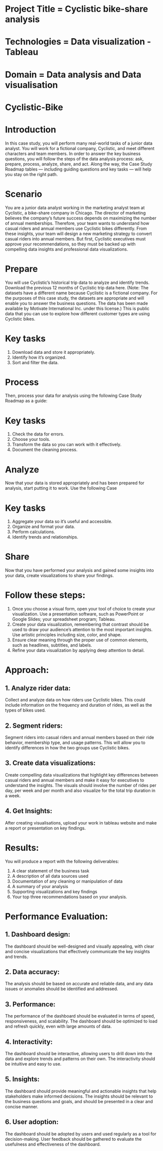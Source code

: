 # Project Title = Cyclistic bike-share analysis
# Technologies = Data visualization -Tableau
# Domain = Data analysis and Data visualisation


# Cyclistic-Bike


# Introduction
In this case study, you will perform many real-world tasks of a junior data analyst. You will work for a fictional company, Cyclistic, and meet different characters and team members. In order to answer the key business questions, you will follow the steps of the data analysis process: ask, prepare, process, analyze, share, and act. Along the way, the Case Study Roadmap tables — including guiding questions and key tasks — will help you stay on the right path.

# Scenario
You are a junior data analyst working in the marketing analyst team at Cyclistic, a bike-share company in Chicago. The director of marketing believes the company’s future success depends on maximizing the number of annual memberships. Therefore, your team wants to understand how casual riders and annual members use Cyclistic bikes differently. From these insights, your team will design a new marketing strategy to convert casual riders into annual members. But first, Cyclistic executives must approve your recommendations, so they must be backed up with compelling data insights and professional data visualizations.

# Prepare
You will use Cyclistic’s historical trip data to analyze and identify trends. Download the previous 12 months of Cyclistic trip data here. (Note: The datasets have a different name because Cyclistic is a fictional company. For the purposes of this case study, the datasets are appropriate and will enable you to answer the business questions. The data has been made available by Motivate International Inc. under this license.) This is public data that you can use to explore how different customer types are using Cyclistic bikes.
# Key tasks
1. Download data and store it appropriately.
2. Identify how it’s organized.
3. Sort and filter the data.

# Process
Then, process your data for analysis using the following Case Study Roadmap as a guide:
# Key tasks
1. Check the data for errors.
2. Choose your tools.
3. Transform the data so you can work with it effectively.
4. Document the cleaning process.

# Analyze
Now that your data is stored appropriately and has been prepared for analysis, start putting it to work. Use the following Case
# Key tasks
1. Aggregate your data so it’s useful and accessible.
2. Organize and format your data.
3. Perform calculations.
4. Identify trends and relationships.

# Share
Now that you have performed your analysis and gained some insights into your data, create visualizations to share your findings.
# Follow these steps:
1. Once you choose a visual form, open your tool of choice to create your visualization. Use a presentation software, such as PowerPoint or Google Slides; your spreadsheet program; Tableau.
2. Create your data visualization, remembering that contrast should be used to draw your audience’s attention to the most important insights. Use artistic principles including size, color, and shape.
3. Ensure clear meaning through the proper use of common elements, such as headlines, subtitles, and labels.
4. Refine your data visualization by applying deep attention to detail.

# Approach:
## 1. Analyze rider data:
Collect and analyze data on how riders use Cyclistic bikes. This could include information on the frequency and duration of rides, as well as the types of bikes used.
## 2. Segment riders:
Segment riders into casual riders and annual members based on their ride behavior, membership type, and usage patterns. This will allow you to identify differences in how the two groups use Cyclistic bikes.
## 3. Create data visualizations:
Create compelling data visualizations that highlight key differences between casual riders and annual members and make it easy for executives to understand the insights. The visuals should involve the number of rides per day, per week and per month and also visualize for the total trip duration in a week.
## 4. Get Insights:
After creating visualisations, upload your work in tableau website and make a report or presentation on key findings.

# Results:
You will produce a report with the following deliverables:
1. A clear statement of the business task
2. A description of all data sources used
3. Documentation of any cleaning or manipulation of data
4. A summary of your analysis
5. Supporting visualizations and key findings
6. Your top three recommendations based on your analysis.


# Performance Evaluation:
## 1. Dashboard design:
The dashboard should be well-designed and visually appealing, with clear and concise visualizations that effectively communicate the key insights and trends.
## 2. Data accuracy:
The analysis should be based on accurate and reliable data, and any data issues or anomalies should be identified and addressed.
## 3. Performance:
The performance of the dashboard should be evaluated in terms of speed, responsiveness, and scalability. The dashboard should be optimized to load and refresh quickly, even with large amounts of data.
## 4. Interactivity:
The dashboard should be interactive, allowing users to drill down into the data and explore trends and patterns on their own. The interactivity should be intuitive and easy to use.
## 5. Insights:
The dashboard should provide meaningful and actionable insights that help stakeholders make informed decisions. The insights should be relevant to the business questions and goals, and should be presented in a clear and concise manner.
## 6. User adoption:
The dashboard should be adopted by users and used regularly as a tool for decision-making. User feedback should be gathered to evaluate the usefulness and effectiveness of the dashboard.

